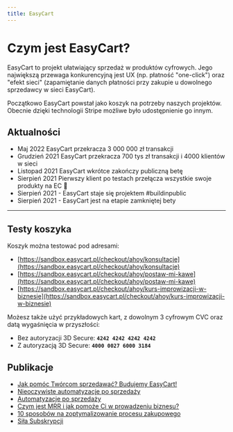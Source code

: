```yaml
---
title: EasyCart
--- 
```


# Czym jest EasyCart?
EasyCart to projekt ułatwiający sprzedaż w produktów cyfrowych. Jego największą przewaga konkurencyjną jest UX (np. płatność "one-click") oraz "efekt sieci" (zapamiętanie danych płatności przy zakupie u dowolnego sprzedawcy w sieci EasyCart).

Początkowo EasyCart powstał jako koszyk na potrzeby naszych projektów. Obecnie dzięki technologii Stripe możliwe było udostępnienie go innym.

## Aktualności 
- Maj 2022 EasyCart przekracza 3 000 000 zł transakcji
- Grudzień 2021 EasyCart przekracza 700 tys zł transakcji i 4000 klientów w sieci
- Listopad 2021 EasyCart wkrótce zakończy publiczną betę
- Sierpień 2021 Pierwszy klient po testach przełącza wszystkie swoje produkty na EC 🎉
- Sierpień 2021 - EasyCart staje się projektem #buildinpublic
- Sierpień 2021 - EasyCart jest na etapie zamkniętej bety

---

## Testy koszyka
Koszyk można testować pod adresami: 
- [https://sandbox.easycart.pl/checkout/ahoy/konsultacje](https://sandbox.easycart.pl/checkout/ahoy/konsultacje)
- [https://sandbox.easycart.pl/checkout/ahoy/postaw-mi-kawe](https://sandbox.easycart.pl/checkout/ahoy/postaw-mi-kawe)
- [https://sandbox.easycart.pl/checkout/ahoy/kurs-improwizacji-w-biznesie](https://sandbox.easycart.pl/checkout/ahoy/kurs-improwizacji-w-biznesie)

Możesz także użyć przykładowych kart, z dowolnym 3 cyfrowym CVC oraz datą wygaśnięcia w przyszłości:
- Bez autoryzacji 3D Secure: **`4242 4242 4242 4242`**
- Z autoryzacją 3D Secure: **`4000 0027 6000 3184`**

## Publikacje
- [Jak pomóc Twórcom sprzedawać? Budujemy EasyCart!](https://www.linkedin.com/pulse/jak-pom%25C3%25B3c-tw%25C3%25B3rcom-sprzedawa%25C4%2587-budujemy-easycart-easycartpl/?trackingId=u964yQIP9WE8WCzc61XGeg%3D%3D)
- [Nieoczywiste automatyzacje po sprzedaży](https://www.easycart.pl/blog/nie-oczywiste-automatyzacje-po-sprzedazy)
- [Automatyzacje po sprzedaży](https://www.easycart.pl/blog/automatyzacje-po-sprzedazy)
- [Czym jest MRR i jak pomoże Ci w prowadzeniu biznesu?](https://www.easycart.pl/blog/czym-jest-mrr-i-jak-pomoze-ci-w-prowadzeniu-biznesu)
- [10 sposobów na zoptymalizowanie procesu zakupowego](https://www.easycart.pl/blog/10-sposobow-na-zoptymalizowanie-procesu-zakupowego)
- [Siła Subskrypcji](https://www.easycart.pl/blog/sila-subskrypcji)